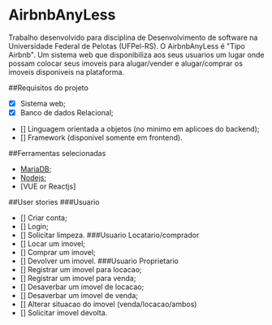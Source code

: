 # AirbnbAnyLess
Trabalho desenvolvido para disciplina de Desenvolvimento de software na Universidade Federal de Pelotas (UFPel-RS). O AirbnbAnyLess é "Tipo Airbnb". Um sistema web que disponibiliza aos seus usuarios um lugar onde possam colocar seus imoveis para alugar/vender e alugar/comprar os imoveis disponiveis na plataforma.

##Requisitos do projeto
- [x] Sistema web;
- [x] Banco de dados Relacional;
- [] Linguagem orientada a objetos (no minimo em aplicoes do backend);
- [] Framework (disponivel somente em frontend).

##Ferramentas selecionadas
- [MariaDB](https://mariadb.org);
- [Nodejs](https://nodejs.org/en/);
- [VUE or Reactjs]

##User stories
###Usuario
- [] Criar conta;
- [] Login;
- [] Solicitar limpeza.
###Usuario Locatario/comprador
- [] Locar um imovel;
- [] Comprar um imovel;
- [] Devolver um imovel.
###Usuario Proprietario
- [] Registrar um imovel para locacao;
- [] Registrar um imovel para venda;
- [] Desaverbar um imovel de locacao;
- [] Desaverbar um imovel de venda;
- [] Alterar situacao do imovel (venda/locacao/ambos)
- [] Solicitar imovel devolta.
